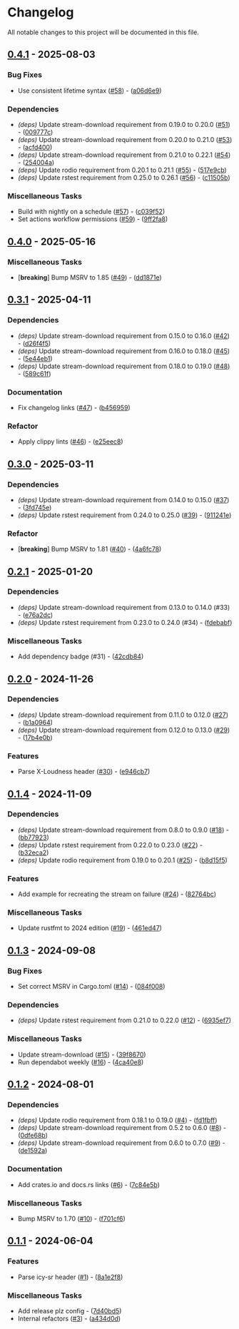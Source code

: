 # Changelog

All notable changes to this project will be documented in this file.

## [0.4.1](https://github.com/aschey/icy-metadata/compare/v0.4.0..v0.4.1) - 2025-08-03

### Bug Fixes

- Use consistent lifetime syntax ([#58](https://github.com/aschey/icy-metadata/issues/58)) - ([a06d6e9](https://github.com/aschey/icy-metadata/commit/a06d6e958368c4f3ba72ad49cc82548d75a371e7))

### Dependencies

- *(deps)* Update stream-download requirement from 0.19.0 to 0.20.0 ([#51](https://github.com/aschey/icy-metadata/issues/51)) - ([009777c](https://github.com/aschey/icy-metadata/commit/009777c0502c57ed2e49e074d788ee32069b7f81))
- *(deps)* Update stream-download requirement from 0.20.0 to 0.21.0 ([#53](https://github.com/aschey/icy-metadata/issues/53)) - ([acfd400](https://github.com/aschey/icy-metadata/commit/acfd40097c0eab89bc38421c3c572f1602935de0))
- *(deps)* Update stream-download requirement from 0.21.0 to 0.22.1 ([#54](https://github.com/aschey/icy-metadata/issues/54)) - ([254004a](https://github.com/aschey/icy-metadata/commit/254004aa26f93948a2432029ccf843ca3d35cf64))
- *(deps)* Update rodio requirement from 0.20.1 to 0.21.1 ([#55](https://github.com/aschey/icy-metadata/issues/55)) - ([517e9cb](https://github.com/aschey/icy-metadata/commit/517e9cbec10a169d51ea89a6543053574e23dea4))
- *(deps)* Update rstest requirement from 0.25.0 to 0.26.1 ([#56](https://github.com/aschey/icy-metadata/issues/56)) - ([c11505b](https://github.com/aschey/icy-metadata/commit/c11505b9a5849ac5368192eb55231c7dcebda747))

### Miscellaneous Tasks

- Build with nightly on a schedule ([#57](https://github.com/aschey/icy-metadata/issues/57)) - ([c039f52](https://github.com/aschey/icy-metadata/commit/c039f5206f34d86bbad9ba6a66b28d06194c9150))
- Set actions workflow permissions ([#59](https://github.com/aschey/icy-metadata/issues/59)) - ([9ff2fa8](https://github.com/aschey/icy-metadata/commit/9ff2fa8ac2a57b943fa85160db855093df9d9761))

<!-- generated by git-cliff -->
## [0.4.0](https://github.com/aschey/icy-metadata/compare/v0.3.1..v0.4.0) - 2025-05-16

### Miscellaneous Tasks

- [**breaking**] Bump MSRV to 1.85 ([#49](https://github.com/aschey/icy-metadata/issues/49)) - ([dd1871e](https://github.com/aschey/icy-metadata/commit/dd1871e33af20fc49a16d8860c2c95bde59cd046))

<!-- generated by git-cliff -->
## [0.3.1](https://github.com/aschey/icy-metadata/compare/v0.3.0..v0.3.1) - 2025-04-11

### Dependencies

- *(deps)* Update stream-download requirement from 0.15.0 to 0.16.0 ([#42](https://github.com/aschey/icy-metadata/issues/42)) - ([d26f4f5](https://github.com/aschey/icy-metadata/commit/d26f4f5180530d0338a6c03e55caa9d42d0637a3))
- *(deps)* Update stream-download requirement from 0.16.0 to 0.18.0 ([#45](https://github.com/aschey/icy-metadata/issues/45)) - ([5e44eb1](https://github.com/aschey/icy-metadata/commit/5e44eb14c47dce21857f99de1e0d478cf8e1dcce))
- *(deps)* Update stream-download requirement from 0.18.0 to 0.19.0 ([#48](https://github.com/aschey/icy-metadata/issues/48)) - ([589c61f](https://github.com/aschey/icy-metadata/commit/589c61f050420418f326e84dff80095509933626))

### Documentation

- Fix changelog links ([#47](https://github.com/aschey/icy-metadata/issues/47)) - ([b456959](https://github.com/aschey/icy-metadata/commit/b45695996f31d7e9fb172b29433999f480049a42))

### Refactor

- Apply clippy lints ([#46](https://github.com/aschey/icy-metadata/issues/46)) - ([e25eec8](https://github.com/aschey/icy-metadata/commit/e25eec837526483c6b79f020f2707418736c15bf))

<!-- generated by git-cliff -->
## [0.3.0](https://github.com/aschey/icy-metadata/compare/v0.2.1..v0.3.0) - 2025-03-11

### Dependencies

- *(deps)* Update stream-download requirement from 0.14.0 to 0.15.0 ([#37](https://github.com/aschey/icy-metadata/issues/37)) - ([3fd745e](https://github.com/aschey/icy-metadata/commit/3fd745e83bd0ebde481525f02415182862c09b81))
- *(deps)* Update rstest requirement from 0.24.0 to 0.25.0 ([#39](https://github.com/aschey/icy-metadata/issues/39)) - ([911241e](https://github.com/aschey/icy-metadata/commit/911241e0d8b87e021a0c66036ed5eee312878926))

### Refactor

- [**breaking**] Bump MSRV to 1.81 ([#40](https://github.com/aschey/icy-metadata/issues/40)) - ([4a6fc78](https://github.com/aschey/icy-metadata/commit/4a6fc78d5499f98d76cd5c0d0eaf750460e9ad43))

<!-- generated by git-cliff -->
## [0.2.1](https://github.com/aschey/stream-download-rs/compare/v0.2.0..v0.2.1) - 2025-01-20

### Dependencies

- *(deps)* Update stream-download requirement from 0.13.0 to 0.14.0 (#33) - ([e76a2dc](https://github.com/aschey/stream-download-rs/commit/e76a2dcfcb311e4709428bfe0057d6981a186b17))
- *(deps)* Update rstest requirement from 0.23.0 to 0.24.0 (#34) - ([fdebabf](https://github.com/aschey/stream-download-rs/commit/fdebabfbffe39c17e6e2854ceaf65792161987e1))

### Miscellaneous Tasks

- Add dependency badge (#31) - ([42cdb84](https://github.com/aschey/stream-download-rs/commit/42cdb84c7ceff8133e6d3505b3a4c022b25d454b))

<!-- generated by git-cliff -->
## [0.2.0](https://github.com/aschey/stream-download-rs/compare/v0.1.4..v0.2.0) - 2024-11-26

### Dependencies

- *(deps)* Update stream-download requirement from 0.11.0 to 0.12.0 ([#27](https://github.com/aschey/icy-metadata/pull/27)) - ([b1a0964](https://github.com/aschey/stream-download-rs/commit/b1a09640d470b7baeeaa991eb0e4102b4f664ea5))
- *(deps)* Update stream-download requirement from 0.12.0 to 0.13.0 ([#29](https://github.com/aschey/icy-metadata/pull/29)) - ([17b4e0b](https://github.com/aschey/stream-download-rs/commit/17b4e0b6ac7492d4281360efb23160fbc909a1ba))

### Features

- Parse X-Loudness header ([#30](https://github.com/aschey/icy-metadata/pull/30)) - ([e946cb7](https://github.com/aschey/stream-download-rs/commit/e946cb7cd727386e58e6338e1918641c8d5cd4ae))

<!-- generated by git-cliff -->
## [0.1.4](https://github.com/aschey/stream-download-rs/compare/v0.1.3..v0.1.4) - 2024-11-09

### Dependencies

- *(deps)* Update stream-download requirement from 0.8.0 to 0.9.0 ([#18](https://github.com/aschey/icy-metadata/pull/18)) - ([bb77923](https://github.com/aschey/stream-download-rs/commit/bb7792377130763efecbdd1a2951872bb69bc845))
- *(deps)* Update rstest requirement from 0.22.0 to 0.23.0 ([#22](https://github.com/aschey/icy-metadata/pull/22)) - ([b32eca2](https://github.com/aschey/stream-download-rs/commit/b32eca200a85c3123f1ea54bb2e5cbc092b931b8))
- *(deps)* Update rodio requirement from 0.19.0 to 0.20.1 ([#25](https://github.com/aschey/icy-metadata/pull/25)) - ([b8d15f5](https://github.com/aschey/stream-download-rs/commit/b8d15f50e37f3a974aaa8b63c7e24c6c6a729c47))

### Features

- Add example for recreating the stream on failure ([#24](https://github.com/aschey/icy-metadata/pull/24)) - ([82764bc](https://github.com/aschey/stream-download-rs/commit/82764bcbaff1306c547133eb310fe3767ef16031))

### Miscellaneous Tasks

- Update rustfmt to 2024 edition ([#19](https://github.com/aschey/icy-metadata/pull/19)) - ([461ed47](https://github.com/aschey/stream-download-rs/commit/461ed47ab4cf03c7d5e9e3cbba7b039ddcea67fb))

<!-- generated by git-cliff -->
## [0.1.3](https://github.com/aschey/stream-download-rs/compare/v0.1.2..v0.1.3) - 2024-09-08

### Bug Fixes

- Set correct MSRV in Cargo.toml ([#14](https://github.com/aschey/icy-metadata/pull/14)) - ([084f008](https://github.com/aschey/stream-download-rs/commit/084f008c4316226681cc512655a9fb55baa05bc8))

### Dependencies

- *(deps)* Update rstest requirement from 0.21.0 to 0.22.0 ([#12](https://github.com/aschey/icy-metadata/pull/12)) - ([6935ef7](https://github.com/aschey/stream-download-rs/commit/6935ef758c7ca59014e5b24581b7c7f4e5479ed1))

### Miscellaneous Tasks

- Update stream-download ([#15](https://github.com/aschey/icy-metadata/pull/15)) - ([39f8670](https://github.com/aschey/stream-download-rs/commit/39f8670f33086de27482a355cccd7d877cd8a0a7))
- Run dependabot weekly ([#16](https://github.com/aschey/icy-metadata/pull/16)) - ([4ca40e8](https://github.com/aschey/stream-download-rs/commit/4ca40e8b3e8705fa91ebe81d51f46047a0bf6d4b))

<!-- generated by git-cliff -->
## [0.1.2](https://github.com/aschey/stream-download-rs/compare/v0.1.1..v0.1.2) - 2024-08-01

### Dependencies

- *(deps)* Update rodio requirement from 0.18.1 to 0.19.0 ([#4](https://github.com/aschey/icy-metadata/pull/4)) - ([fd1fbff](https://github.com/aschey/stream-download-rs/commit/fd1fbffda9d0e009d3915ecd0ed7585c72532067))
- *(deps)* Update stream-download requirement from 0.5.2 to 0.6.0 ([#8](https://github.com/aschey/icy-metadata/pull/8)) - ([0dfe68b](https://github.com/aschey/stream-download-rs/commit/0dfe68b1921dd8979806cccded242d7a5b592c68))
- *(deps)* Update stream-download requirement from 0.6.0 to 0.7.0 ([#9](https://github.com/aschey/icy-metadata/pull/9)) - ([de1592a](https://github.com/aschey/stream-download-rs/commit/de1592a133ea5a59f025a045fcad5a11eb2c16b7))

### Documentation

- Add crates.io and docs.rs links ([#6](https://github.com/aschey/icy-metadata/pull/6)) - ([7c84e5b](https://github.com/aschey/stream-download-rs/commit/7c84e5bcb16056d7715dea950687a36836dd948d))

### Miscellaneous Tasks

- Bump MSRV to 1.70 ([#10](https://github.com/aschey/icy-metadata/pull/10)) - ([f701cf6](https://github.com/aschey/stream-download-rs/commit/f701cf680077ab84fd4fbc4252428bbbf875759c))

<!-- generated by git-cliff -->
## [0.1.1](https://github.com/aschey/stream-download-rs/compare/v0.1.0..v0.1.1) - 2024-06-04

### Features

- Parse icy-sr header ([#1](https://github.com/aschey/icy-metadata/pull/1)) - ([8a1e2f8](https://github.com/aschey/stream-download-rs/commit/8a1e2f836346a7b61dcf336bb96e001b4bdf9e03))

### Miscellaneous Tasks

- Add release plz config - ([7d40bd5](https://github.com/aschey/stream-download-rs/commit/7d40bd50163f90df27a0186e1de9dbbb5673b8fe))
- Internal refactors ([#3](https://github.com/aschey/icy-metadata/pull/3)) - ([a434d0d](https://github.com/aschey/stream-download-rs/commit/a434d0db588444f919e93115ed65bd75407fc552))

<!-- generated by git-cliff -->
